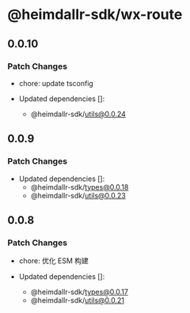 # @heimdallr-sdk/wx-route

## 0.0.10

### Patch Changes

- chore: update tsconfig

- Updated dependencies []:
  - @heimdallr-sdk/utils@0.0.24

## 0.0.9

### Patch Changes

- Updated dependencies []:
  - @heimdallr-sdk/types@0.0.18
  - @heimdallr-sdk/utils@0.0.23

## 0.0.8

### Patch Changes

- chore: 优化 ESM 构建

- Updated dependencies []:
  - @heimdallr-sdk/types@0.0.17
  - @heimdallr-sdk/utils@0.0.21
